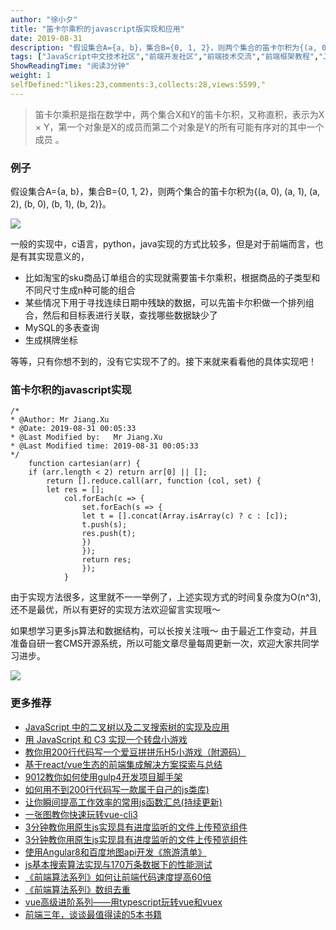 ```yaml
---
author: "徐小夕"
title: "笛卡尔乘积的javascript版实现和应用"
date: 2019-08-31
description: "假设集合A={a, b}，集合B={0, 1, 2}，则两个集合的笛卡尔积为{(a, 0), (a, 1), (a, 2), (b, 0), (b, 1), (b, 2)}。 等等，只有你想不到的，没有它实现不了的。接下来就来看看他的具体实现吧！ 由于最近工作变动，并且准备自研…"
tags: ["JavaScript中文技术社区","前端开发社区","前端技术交流","前端框架教程","JavaScript 学习资源","CSS 技巧与最佳实践","HTML5 最新动态","前端工程师职业发展","开源前端项目","前端技术趋势"]
ShowReadingTime: "阅读3分钟"
weight: 1
selfDefined:"likes:23,comments:3,collects:28,views:5599,"
---
```

> 笛卡尔乘积是指在数学中，两个集合X和Y的笛卡尓积，又称直积，表示为X × Y，第一个对象是X的成员而第二个对象是Y的所有可能有序对的其中一个成员 。

### 例子

假设集合A={a, b}，集合B={0, 1, 2}，则两个集合的笛卡尔积为{(a, 0), (a, 1), (a, 2), (b, 0), (b, 1), (b, 2)}。

![](/images/jueJin/16ce33a7d947e80.png)

一般的实现中，c语言，python，java实现的方式比较多，但是对于前端而言，也是有其实现意义的，

*   比如淘宝的sku商品订单组合的实现就需要笛卡尔乘积，根据商品的子类型和不同尺寸生成n种可能的组合
*   某些情况下用于寻找连续日期中残缺的数据，可以先笛卡尔积做一个排列组合，然后和目标表进行关联，查找哪些数据缺少了
*   MySQL的多表查询
*   生成棋牌坐标

等等，只有你想不到的，没有它实现不了的。接下来就来看看他的具体实现吧！

### 笛卡尔积的javascript实现

```
/*
* @Author: Mr Jiang.Xu
* @Date: 2019-08-31 00:05:33
* @Last Modified by:   Mr Jiang.Xu
* @Last Modified time: 2019-08-31 00:05:33
*/
    function cartesian(arr) {
    if (arr.length < 2) return arr[0] || [];
        return [].reduce.call(arr, function (col, set) {
        let res = [];
            col.forEach(c => {
                set.forEach(s => {
                let t = [].concat(Array.isArray(c) ? c : [c]);
                t.push(s);
                res.push(t);
                })
                });
                return res;
                });
            }
```

由于实现方法很多，这里就不一一举例了，上述实现方式的时间复杂度为O(n^3),还不是最优，所以有更好的实现方法欢迎留言实现哦～

如果想学习更多js算法和数据结构，可以长按关注哦～ 由于最近工作变动，并且准备自研一套CMS开源系统，所以可能文章尽量每周更新一次，欢迎大家共同学习进步。

![](/images/jueJin/16ba43b87c51361.png)

### 更多推荐

*   [JavaScript 中的二叉树以及二叉搜索树的实现及应用](https://juejin.cn/post/6844903906166718471 "https://juejin.cn/post/6844903906166718471")
*   [用 JavaScript 和 C3 实现一个转盘小游戏](https://juejin.cn/post/6844903895668375566 "https://juejin.cn/post/6844903895668375566")
*   [教你用200行代码写一个爱豆拼拼乐H5小游戏（附源码）](https://juejin.cn/post/6844903893961293831 "https://juejin.cn/post/6844903893961293831")
*   [基于react/vue生态的前端集成解决方案探索与总结](https://juejin.cn/post/6844903891893485576 "https://juejin.cn/post/6844903891893485576")
*   [9012教你如何使用gulp4开发项目脚手架](https://juejin.cn/post/6844903882124967949 "https://juejin.cn/post/6844903882124967949")
*   [如何用不到200行代码写一款属于自己的js类库)](https://juejin.cn/post/6844903880707293198 "https://juejin.cn/post/6844903880707293198")
*   [让你瞬间提高工作效率的常用js函数汇总(持续更新)](https://juejin.cn/post/6844903878362660878 "https://juejin.cn/post/6844903878362660878")
*   [一张图教你快速玩转vue-cli3](https://juejin.cn/post/6844903877133729799 "https://juejin.cn/post/6844903877133729799")
*   [3分钟教你用原生js实现具有进度监听的文件上传预览组件](https://juejin.cn/post/6844903875632168968 "https://juejin.cn/post/6844903875632168968")
*   [3分钟教你用原生js实现具有进度监听的文件上传预览组件](https://juejin.cn/post/6844903875632168968 "https://juejin.cn/post/6844903875632168968")
*   [使用Angular8和百度地图api开发《旅游清单》](https://juejin.cn/post/6844903873212055560 "https://juejin.cn/post/6844903873212055560")
*   [js基本搜索算法实现与170万条数据下的性能测试](https://juejin.cn/post/6844903866610221064 "https://juejin.cn/post/6844903866610221064")
*   [《前端算法系列》如何让前端代码速度提高60倍](https://juejin.cn/post/6844903865553256461 "https://juejin.cn/post/6844903865553256461")
*   [《前端算法系列》数组去重](https://juejin.cn/post/6844903863674208269 "https://juejin.cn/post/6844903863674208269")
*   [vue高级进阶系列——用typescript玩转vue和vuex](https://juejin.cn/post/6844903831956897806 "https://juejin.cn/post/6844903831956897806")
*   [前端三年，谈谈最值得读的5本书籍](https://juejin.cn/post/6844903824788815879 "https://juejin.cn/post/6844903824788815879")